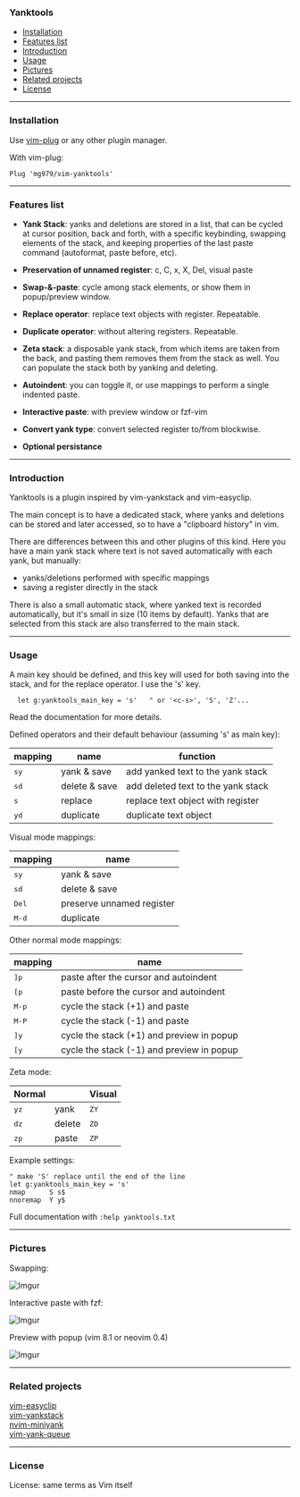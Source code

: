### Yanktools

<!-- vim-markdown-toc GFM -->

* [Installation](#installation)
* [Features list](#features-list)
* [Introduction](#introduction)
* [Usage](#usage)
* [Pictures](#pictures)
* [Related projects](#related-projects)
* [License](#license)

<!-- vim-markdown-toc -->

----------------------------------------------------------------------------


### Installation

Use [vim-plug](https://github.com/junegunn/vim-plug) or any other plugin
manager.

With vim-plug:

    Plug 'mg979/vim-yanktools'



----------------------------------------------------------------------------


### Features list

* __Yank Stack__: yanks and deletions are stored in a list, that can be cycled
  at cursor position, back and forth, with a specific keybinding, swapping
  elements of the stack, and keeping properties of the last paste command
  (autoformat, paste before, etc).

* __Preservation of unnamed register__: c, C, x, X, Del, visual paste

* __Swap-&-paste__: cycle among stack elements, or show them in popup/preview
  window.

* __Replace operator__: replace text objects with register. Repeatable.

* __Duplicate operator__: without altering registers. Repeatable.

* __Zeta stack__: a disposable yank stack, from which items are taken from the
  back, and pasting them removes them from the stack as well. You can populate
  the stack both by yanking and deleting.

* __Autoindent__: you can toggle it, or use mappings to perform a single
  indented paste.

* __Interactive paste__: with preview window or fzf-vim

* __Convert yank type__: convert selected register to/from blockwise.

* __Optional persistance__



----------------------------------------------------------------------------

### Introduction

Yanktools is a plugin inspired by vim-yankstack and vim-easyclip.

The main concept is to have a dedicated stack, where yanks and deletions can
be stored and later accessed, so to have a "clipboard history" in vim.

There are differences between this and other plugins of this kind. Here you
have a main yank stack where text is not saved automatically with each yank,
but manually:

* yanks/deletions performed with specific mappings
* saving a register directly in the stack

There is also a small automatic stack, where yanked text is recorded
automatically, but it's small in size (10 items by default). Yanks that are
selected from this stack are also transferred to the main stack.


----------------------------------------------------------------------------


### Usage

A main key should be defined, and this key will used for both saving into the
stack, and for the replace operator. I use the 's' key.

      let g:yanktools_main_key = 's'   " or '<c-s>', 'S', 'Z'...

Read the documentation for more details.

Defined operators and their default behaviour (assuming 's' as main key):

| mapping       | name          | function                            |
|---------------|---------------|-------------------------------------|
| <kbd>sy</kbd> | yank & save   | add yanked text to the yank stack   |
| <kbd>sd</kbd> | delete & save | add deleted text to the yank stack  |
| <kbd>s</kbd>  | replace       | replace text object with register   |
| <kbd>yd</kbd> | duplicate     | duplicate text object               |

Visual mode mappings:

| mapping        | name                       |
|----------------|----------------------------|
|<kbd>sy</kbd>   | yank & save                |
|<kbd>sd</kbd>   | delete & save              |
|<kbd>Del</kbd>  | preserve unnamed register  |
|<kbd>M-d</kbd>  | duplicate                  |

Other normal mode mappings:

| mapping        | name                                       |
|----------------|--------------------------------------------|
|<kbd>]p</kbd>   |  paste after the cursor and autoindent     |
|<kbd>[p</kbd>   |  paste before the cursor and autoindent    |
|<kbd>M-p</kbd>  |  cycle the stack (+1) and paste            |
|<kbd>M-P</kbd>  |  cycle the stack (-1) and paste            |
|<kbd>]y</kbd>   |  cycle the stack (+1) and preview in popup |
|<kbd>[y</kbd>   |  cycle the stack (-1) and preview in popup |

Zeta mode:

|Normal                |              | Visual        |
|----------------------|--------------|---------------|
| <kbd>yz</kbd>        | yank         | <kbd>ZY</kbd> |
| <kbd>dz</kbd>        | delete       | <kbd>ZD</kbd> |
| <kbd>zp</kbd>        | paste        | <kbd>ZP</kbd> |

Example settings:

    " make 'S' replace until the end of the line
    let g:yanktools_main_key = 's'
    nmap      S s$
    nnoremap  Y y$


Full documentation with `:help yanktools.txt`

----------------------------------------------------------------------------

### Pictures

Swapping:

![Imgur](https://i.imgur.com/FP2goLu.gif)

Interactive paste with fzf:

![Imgur](https://i.imgur.com/SE0TDg4.png)

Preview with popup (vim 8.1 or neovim 0.4)

![Imgur](https://i.imgur.com/mcYEnhF.gif)

----------------------------------------------------------------------------


### Related projects

[vim-easyclip](https://github.com/svermeulen/vim-easyclip)  
[vim-yankstack](https://github.com/maxbrunsfeld/vim-yankstack)  
[nvim-miniyank](https://github.com/bfredl/nvim-miniyank)  
[vim-yank-queue](https://github.com/fvictorio/vim-yank-queue)  


----------------------------------------------------------------------------


### License

License: same terms as Vim itself
